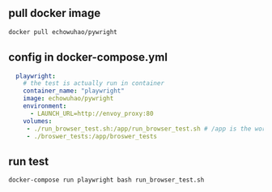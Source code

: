 ## pull docker image

```sh
docker pull echowuhao/pywright
```
## config in docker-compose.yml

```yaml
  playwright:
    # the test is actually run in container
    container_name: "playwright"
    image: echowuhao/pywright
    environment:
      - LAUNCH_URL=http://envoy_proxy:80
    volumes:
     - ./run_browser_test.sh:/app/run_browser_test.sh # /app is the workdir in image
     - ./broswer_tests:/app/broswer_tests
```

## run test

```sh
docker-compose run playwright bash run_browser_test.sh
```
